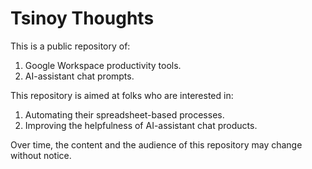# Tsinoy Thoughts

This is a public repository of:
1. Google Workspace productivity tools.
2. AI-assistant chat prompts.

This repository is aimed at folks who are interested in:
1. Automating their spreadsheet-based processes.
2. Improving the helpfulness of AI-assistant chat products.

Over time, the content and the audience of this repository may change without notice.